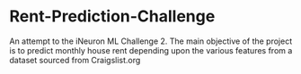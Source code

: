 # Rent-Prediction-Challenge
An attempt to the iNeuron ML Challenge 2. The main objective of the project is to predict monthly house rent depending upon the various features from a dataset sourced from Craigslist.org
